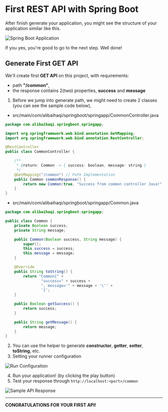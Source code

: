 # First REST API with Spring Boot

After finish generate your application, you might see the structure of your application similar like this.

![Spring Boot Application](/assets/springboot/application-structure.png)

If you yes, you're good to go to the next step. Well done!

## Generate First GET API

We'll create first **GET API** on this project, with requirements:
- path **"/common"**,
- the response contains 2(two) properties, **success** and **message**

1. Before we jump into generate path, we might need to create 2 classes (you can see the sample code below),
- src/main/com/alibaihaqi/springboot/springapp/CommonController.java
```java [CommonController.java]
package com.alibaihaqi.springboot.springapp;

import org.springframework.web.bind.annotation.GetMapping;
import org.springframework.web.bind.annotation.RestController;

@RestController
public class CommonController {

    /**
     * @return: Common -> { success: boolean, message: string }
     */
    @GetMapping("/common") // Path Implementation
    public Common commonResponse() {
        return new Common(true, "Success from common controller Java!");
    }
}
```

- src/main/com/alibaihaqi/springboot/springapp/Common.java
```java [Common.java]
package com.alibaihaqi.springboot.springapp;

public class Common {
    private Boolean success;
    private String message;

    public Common(Boolean success, String message) {
        super();
        this.success = success;
        this.message = message;
    }

    @Override
    public String toString() {
        return "Common{" +
                "success=" + success +
                ", message='" + message + '\'' +
                '}';
    }

    public Boolean getSuccess() {
        return success;
    }

    public String getMessage() {
        return message;
    }
}
```

2. You can use the helper to generate **constructor**, **getter**, **setter**, **toString**, etc.
3. Setting your runner configuration

![Run Configuration](/assets/springboot/run-configuration.png)

4. Run your application! (by clicking the play button)
5. Test your response through `http://localhost:<port>/common`

![Sample API Response](/assets/springboot/sample-api-response.png)

---
**CONGRATULATIONS FOR YOUR FIRST API!**